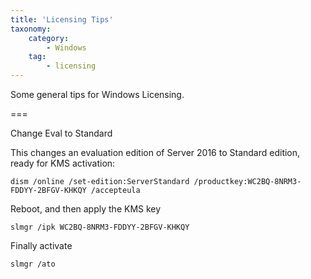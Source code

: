 ```yaml
---
title: 'Licensing Tips'
taxonomy:
    category:
        - Windows
    tag:
        - licensing
---
```


Some general tips for Windows Licensing.

===

Change Eval to Standard

This changes an evaluation edition of Server 2016 to Standard edition, ready for KMS activation:

    dism /online /set-edition:ServerStandard /productkey:WC2BQ-8NRM3-FDDYY-2BFGV-KHKQY /accepteula

Reboot, and then apply the KMS key

    slmgr /ipk WC2BQ-8NRM3-FDDYY-2BFGV-KHKQY

Finally activate

    slmgr /ato
